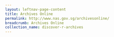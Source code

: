 ```yaml
---
layout: leftnav-page-content
title: Archives Online
permalink: http://www.nas.gov.sg/archivesonline/
breadcrumb: Archives Online
collection_name: discover-r-archives
---
```


